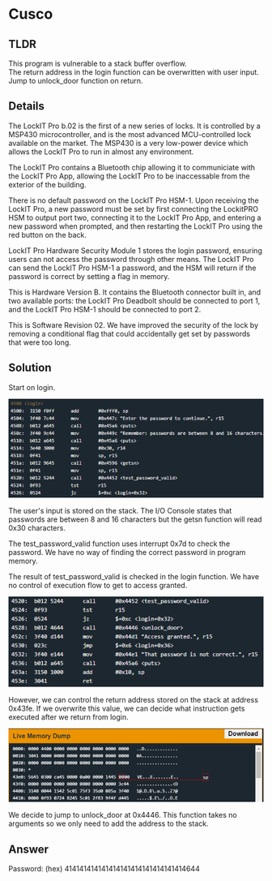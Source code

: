 # Cusco
## TLDR
This program is vulnerable to a stack buffer overflow.  
The return address in the login function can be overwritten with user input.  
Jump to unlock_door function on return.  

## Details
The LockIT Pro b.02  is the first of a new series  of locks. It is
controlled by a  MSP430 microcontroller, and is  the most advanced
MCU-controlled lock available on the  market. The MSP430 is a very
low-power device which allows the LockIT  Pro to run in almost any
environment.

The  LockIT  Pro   contains  a  Bluetooth  chip   allowing  it  to
communiciate with the  LockIT Pro App, allowing the  LockIT Pro to
be inaccessable from the exterior of the building.

There  is no  default  password  on the  LockIT  Pro HSM-1.   Upon
receiving the  LockIT Pro,  a new  password must  be set  by first
connecting the LockitPRO HSM to  output port two, connecting it to
the LockIT Pro App, and entering a new password when prompted, and
then restarting the LockIT Pro using the red button on the back.
    
LockIT Pro Hardware  Security Module 1 stores  the login password,
ensuring users  can not access  the password through  other means.
The LockIT Pro  can send the LockIT Pro HSM-1  a password, and the
HSM will  return if the password  is correct by setting  a flag in
memory.
    
This is Hardware  Version B.  It contains  the Bluetooth connector
built in, and two available  ports: the LockIT Pro Deadbolt should
be  connected to  port  1,  and the  LockIT  Pro  HSM-1 should  be
connected to port 2.

This is Software Revision 02. We have improved the security of the
lock by  removing a conditional  flag that could  accidentally get
set by passwords that were too long.

## Solution
Start on login.

![login](./screenshots/login.png)

The user's input is stored on the stack. The I/O Console states that passwords are between 8 and 16 characters but the getsn function will read 0x30 characters.

The test_password_valid function uses interrupt 0x7d to check the password. We have no way of finding the correct password in program memory.

The result of test_password_valid is checked in the login function. We have no control of execution flow to get to access granted.

![login2](./screenshots/login2.png)

However, we can control the return address stored on the stack at address 0x43fe. If we overwrite this value, we can decide what instruction gets executed after we return from login.

![memory](./screenshots/memory.png)

We decide to jump to unlock_door at 0x4446. This function takes no arguments so we only need to add the address to the stack.

## Answer
Password: (hex) 414141414141414141414141414141414644

